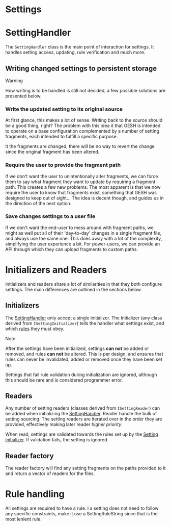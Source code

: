 # Settings

# SettingHandler
The `SettingHandler` class is the main point of interaction for settings. It
handles setting access, updating, rule verification and much more.

## Writing changed settings to persistent storage
> [!WARNING]
> How writing is to be handled is still not decided, a few possible solutions
  are presented below.

### Write the updated setting to its original source
At first glance, this makes a lot of sense. Writing back to the source should
be a good thing, right? The problem with this idea it that GESH is intended to
operate on a base configuration complemented by a number of setting fragments,
each intended to fulfill a specific purpose.

It the fragments are changed, there will be no way to revert the change since
the original fragment has been altered.

### Require the user to provide the fragment path
If we don't want the user to unintentionally alter fragments, we can force them
to say what fragment they want to update by requiring a fragment path. This
creates a few new problems. The most apparent is that we now require the user
to know that fragments exist, something that GESH was designed to keep out of
sight... The idea is decent though, and guides us in the direction of the next
option.

### Save changes settings to a user file
If we don't want the end-user to mess around with fragment paths, we might as
well put all of their 'day-to-day' changes in a single fragment file, and
always use the same one. This does away with a lot of the complexity,
simplifying the user experience a bit. For power-users, we can provide an API
through which they can upload fragments to custom paths.

# Initializers and Readers
Initializers and readers share a lot of similarities in that they both
configure settings. The main differences are outlined in the sections below. 

## Initializers
The [SettingHandler](#settinghandler) only accept a single initializer. The
Initializer (any class derived from `ISettingInitializer`) tells the handler
what settings exist, and which [rules](#rule-handling) they must obey.

> [!NOTE]
> After the settings have been initialized, settings **can not** be added or
  removed, and rules **can not** be altered.  This is per design, and ensures
  that rules can never be invalidated, added or removed once they have been
  set up.

Settings that fail rule validation during initialization are ignored, although
this should be rare and is considered programmer error.

## Readers
Any number of setting readers (classes derived from `ISettingReader`) can be
added when initializing the [SettingHandler](#settinghandler). Reader handle
the bulk of setting sourcing. The setting readers are iterated over in the
order they are provided, effectively making later reader _higher priority_.

When read, settings are validated towards the rules set up by the [Setting
initializer](#initializers). If validation fails, the setting is ignored.

## Reader factory
The reader factory will find any setting fragments on the paths provided to it
and return a vector of readers for the files.

# Rule handling
All settings are required to have a rule. I a setting does not need to follow
any specific constraints, make it use a SettingRuleString since that is the
most lenient rule.

